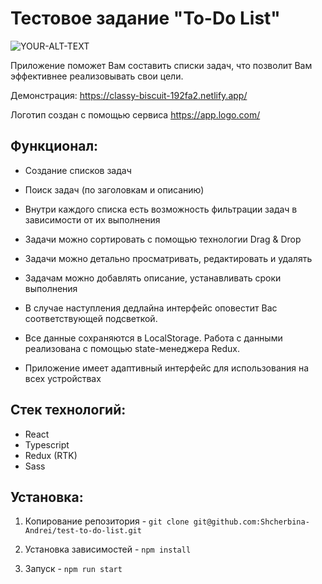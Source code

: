 # Тестовое задание "To-Do List"

<img alt="YOUR-ALT-TEXT" src="[https://disk.yandex.ru/i/Zx76Oxs9EBQL_w](https://downloader.disk.yandex.ru/preview/5df70448fd3c8311e8c94dda3e95344113fa9f83402d34ed16df123db8edb818/6442cd28/c44i5Lq9-oioDwqsQXrJoM1PvUzBU9mrosWMoAhvMd409Lo1gsBw4fSBtmYcPYcbhINC3iMKEubt0zX5gOlnXw%3D%3D?uid=0&filename=list-page.png&disposition=inline&hash=&limit=0&content_type=image%2Fpng&owner_uid=0&tknv=v2&size=2048x2048)">

Приложение поможет Вам составить списки задач, что позволит Вам эффективнее реализовывать свои цели.

Демонстрация: https://classy-biscuit-192fa2.netlify.app/

Логотип создан с помощью сервиса https://app.logo.com/

## Функционал:

* Создание списков задач

* Поиск задач (по заголовкам и описанию)

* Внутри каждого списка есть возможность фильтрации задач в зависимости от их выполнения

* Задачи можно сортировать с помощью технологии Drag & Drop

* Задачи можно детально просматривать, редактировать и удалять

* Задачам можно добавлять описание, устанавливать сроки выполнения

* В случае наступления дедлайна интерфейс оповестит Вас соответствующей подсветкой.

* Все данные сохраняются в LocalStorage. Работа с данными реализована с помощью state-менеджера Redux.

* Приложение имеет адаптивный интерфейс для использования на всех устройствах

## Стек технологий:

* React
* Typescript
* Redux (RTK)
* Sass

## Установка:

1. Копирование репозитория - `git clone git@github.com:Shcherbina-Andrei/test-to-do-list.git`

2. Установка зависимостей - `npm install`

3. Запуск - `npm run start`

